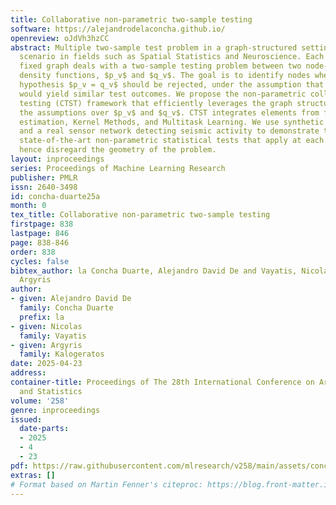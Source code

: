 ```yaml
---
title: Collaborative non-parametric two-sample testing
software: https://alejandrodelaconcha.github.io/
openreview: oJdVh3hzCC
abstract: Multiple two-sample test problem in a graph-structured setting is a common
  scenario in fields such as Spatial Statistics and Neuroscience. Each node $v$ in
  fixed graph deals with a two-sample testing problem between two node-specific probability
  density functions, $p_v$ and $q_v$. The goal is to identify nodes where the null
  hypothesis $p_v = q_v$ should be rejected, under the assumption that connected nodes
  would yield similar test outcomes. We propose the non-parametric collaborative two-sample
  testing (CTST) framework that efficiently leverages the graph structure and minimizes
  the assumptions over $p_v$ and $q_v$. CTST integrates elements from f-divergence
  estimation, Kernel Methods, and Multitask Learning. We use synthetic experiments
  and a real sensor network detecting seismic activity to demonstrate that CTST outperforms
  state-of-the-art non-parametric statistical tests that apply at each node independently,
  hence disregard the geometry of the problem.
layout: inproceedings
series: Proceedings of Machine Learning Research
publisher: PMLR
issn: 2640-3498
id: concha-duarte25a
month: 0
tex_title: Collaborative non-parametric two-sample testing
firstpage: 838
lastpage: 846
page: 838-846
order: 838
cycles: false
bibtex_author: la Concha Duarte, Alejandro David De and Vayatis, Nicolas and Kalogeratos,
  Argyris
author:
- given: Alejandro David De
  family: Concha Duarte
  prefix: la
- given: Nicolas
  family: Vayatis
- given: Argyris
  family: Kalogeratos
date: 2025-04-23
address:
container-title: Proceedings of The 28th International Conference on Artificial Intelligence
  and Statistics
volume: '258'
genre: inproceedings
issued:
  date-parts:
  - 2025
  - 4
  - 23
pdf: https://raw.githubusercontent.com/mlresearch/v258/main/assets/concha-duarte25a/concha-duarte25a.pdf
extras: []
# Format based on Martin Fenner's citeproc: https://blog.front-matter.io/posts/citeproc-yaml-for-bibliographies/
---
```

